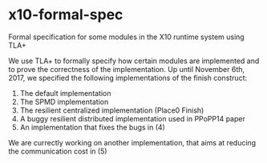 # x10-formal-spec
Formal specification for some modules in the X10 runtime system using TLA+

We use TLA+ to formally specify how certain modules are implemented and to prove the correctness of the implementation. Up until November 6th, 2017, we specified the following implementations of the finish
construct: <br />
1) The default implementation <br />
2) The SPMD implementation <br />
3) The resilient centralized implementation (Place0 Finish) <br />
4) A buggy resilient distributed implementation used in PPoPP14 paper <br />
5) An implementation that fixes the bugs in (4)   <br />

We are currectly working on another implementation, that aims at reducing the communication 
cost in (5) <br>

